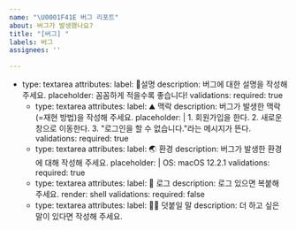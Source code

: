 ```yaml
---
name: "\U0001F41E 버그 리포트"
about: 버그가 발생했나요?
title: "[버그] "
labels: 버그
assignees: ''

---
```


- type: textarea
    attributes:
      label: 🐞설명
      description: 버그에 대한 설명을 작성해 주세요.
      placeholder: 꼼꼼하게 적을수록 좋습니다!
    validations:
      required: true
  - type: textarea
    attributes:
      label: ⛰️ 맥락
      description: 버그가 발생한 맥락(=재현 방법)을 작성해 주세요.
      placeholder: |
        1. 회원가입을 한다.
        2. 새로운 창으로 이동한다.
        3. "로그인을 할 수 없습니다."라는 메시지가 뜬다.
    validations:
      required: true
  - type: textarea
    attributes:
      label: 🌏 환경
      description: 버그가 발생한 환경에 대해 작성해 주세요.
      placeholder: |
        OS: macOS 12.2.1
    validations:
      required: true
  - type: textarea
    attributes:
      label: 📄 로그
      description: 로그 있으면 복붙해 주세요.
      render: shell
    validations:
      required: false
  - type: textarea
    attributes:
      label: 🙋🏻 덧붙일 말
      description: 더 하고 싶은 말이 있다면 작성해 주세요.
